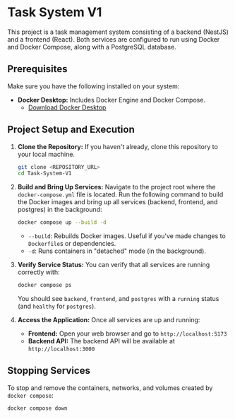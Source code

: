 # Task System V1
This project is a task management system consisting of a backend (NestJS) and a frontend (React). Both services are configured to run using Docker and Docker Compose, along with a PostgreSQL database.

## Prerequisites

Make sure you have the following installed on your system:

*   **Docker Desktop:** Includes Docker Engine and Docker Compose.
    *   [Download Docker Desktop](https://www.docker.com/products/docker-desktop)

## Project Setup and Execution

1.  **Clone the Repository:**
    If you haven't already, clone this repository to your local machine.

    ```bash
    git clone <REPOSITORY_URL>
    cd Task-System-V1
    ```

2.  **Build and Bring Up Services:**
    Navigate to the project root where the `docker-compose.yml` file is located. Run the following command to build the Docker images and bring up all services (backend, frontend, and postgres) in the background:

    ```bash
    docker compose up --build -d
    ```

    *   `--build`: Rebuilds Docker images. Useful if you've made changes to `Dockerfile`s or dependencies.
    *   `-d`: Runs containers in "detached" mode (in the background).

3.  **Verify Service Status:**
    You can verify that all services are running correctly with:

    ```bash
    docker compose ps
    ```

    You should see `backend`, `frontend`, and `postgres` with a `running` status (and `healthy` for `postgres`).

4.  **Access the Application:**
    Once all services are up and running:
    *   **Frontend:** Open your web browser and go to `http://localhost:5173`
    *   **Backend API:** The backend API will be available at `http://localhost:3000`

## Stopping Services

To stop and remove the containers, networks, and volumes created by `docker compose`:

```bash
docker compose down